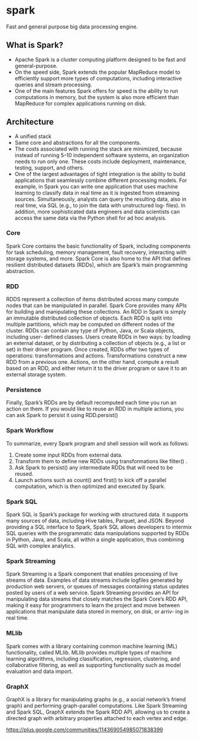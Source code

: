 # spark
Fast and general purpose big data processing engine.

## What is Spark?
* Apache Spark is a cluster computing platform designed to be fast and general-purpose.
* On the speed side, Spark extends the popular MapReduce model to efficiently support more types of computations, including interactive queries and stream processing.
* One of the main features Spark offers for speed is the ability to run computations in memory, but the system is also more efficient than MapReduce for complex applications running on disk.

## Architecture
* A unified stack
* Same core and abstractions for all the components.
* The costs associated with running the stack are minimized, because instead of running 5–10 independent software systems, an organization needs to run only one. These costs include deployment, maintenance, testing, support, and others.
* One of the largest advantages of tight integration is the ability to build applications that seamlessly combine different processing models. For example, in Spark you can write one application that uses machine learning to classify data in real time as it is ingested from streaming sources. Simultaneously, analysts can query the resulting data, also in real time, via SQL (e.g., to join the data with unstructured log‐ files). In addition, more sophisticated data engineers and data scientists can access the same data via the Python shell for ad hoc analysis.

### Core
Spark Core contains the basic functionality of Spark, including components for task scheduling, memory management, fault recovery, interacting with storage systems, and more. Spark Core is also home to the API that defines resilient distributed datasets (RDDs), which are Spark’s main programming abstraction.

### RDD
RDDS represent a collection of items distributed across many compute nodes that can be manipulated in parallel. Spark Core provides many APIs for building and manipulating these collections. An RDD in Spark is simply an immutable distributed collection of objects. Each RDD is split into multiple partitions, which may be computed on different nodes of the cluster. RDDs can contain any type of Python, Java, or Scala objects, including user- defined classes.
Users create RDDs in two ways: by loading an external dataset, or by distributing a collection of objects (e.g., a list or set) in their driver program.
Once created, RDDs offer two types of operations: transformations and actions. Transformations construct a new RDD from a previous one. Actions, on the other hand, compute a result based on an RDD, and either return it to the driver program or save it to an external storage system.

### Persistence
Finally, Spark’s RDDs are by default recomputed each time you run an action on them. If you would like to reuse an RDD in multiple actions, you can ask Spark to persist it using RDD.persist()

### Spark Workflow
To summarize, every Spark program and shell session will work as follows:
1. Create some input RDDs from external data.
2. Transform them to define new RDDs using transformations like filter() .
3. Ask Spark to persist() any intermediate RDDs that will need to be reused.
4. Launch actions such as count() and first() to kick off a parallel computation, which is then optimized and executed by Spark.

### Spark SQL
Spark SQL is Spark’s package for working with structured data.  it supports many sources of data, including Hive tables, Parquet, and JSON. Beyond providing a SQL interface to Spark, Spark SQL allows developers to intermix SQL queries with the programmatic data manipulations supported by RDDs in Python, Java, and Scala, all within a single application, thus combining SQL with complex analytics.

### Spark Streaming
Spark Streaming is a Spark component that enables processing of live streams of data. Examples of data streams include logfiles generated by production web servers, or queues of messages containing status updates posted by users of a web service. Spark Streaming provides an API for manipulating data streams that closely matches the Spark Core’s RDD API, making it easy for programmers to learn the project and move between applications that manipulate data stored in memory, on disk, or arriv‐ ing in real time.

### MLlib
Spark comes with a library containing common machine learning (ML) functionality, called MLlib. MLlib provides multiple types of machine learning algorithms, including classification, regression, clustering, and collaborative filtering, as well as supporting functionality such as model evaluation and data import.

### GraphX
GraphX is a library for manipulating graphs (e.g., a social network’s friend graph) and performing graph-parallel computations. Like Spark Streaming and Spark SQL, GraphX extends the Spark RDD API, allowing us to create a directed graph with arbitrary properties attached to each vertex and edge.

https://plus.google.com/communities/114369054985071838399

